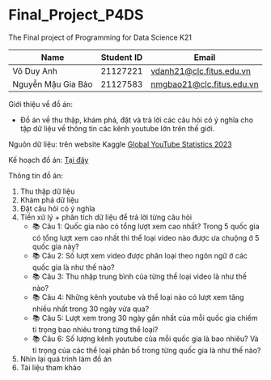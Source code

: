# Final_Project_P4DS

The Final project of Programming for Data Science K21

| Name               | Student ID | Email                       |
| ------------------ | ---------- | --------------------------- |
| Võ Duy Anh         | 21127221   | vdanh21@clc.fitus.edu.vn    |
| Nguyễn Mậu Gia Bảo | 21127583   | nmgbao21@clc.fitus.edu.vn   |

Giới thiệu về đồ án:
* Đồ án về thu thập, khám phá, đặt và trả lời các câu hỏi có ý nghĩa cho tập dữ liệu về thông tin các kênh youtube lớn trên thế giới.

Nguôn dữ liệu: trên website Kaggle
[Global YouTube Statistics 2023](https://www.kaggle.com/datasets/nelgiriyewithana/global-youtube-statistics-2023) 

Kế hoạch đồ án: [Tại đây](https://docs.google.com/spreadsheets/d/1w2tQqg9pVjhwPMyQrawGx58pTvG28NX8/edit?usp=drive_link&ouid=105888082629031283358&rtpof=true&sd=true)

Thông tin đồ án:

1. Thu thập dữ liệu
2. Khám phá dữ liệu
3. Đặt câu hỏi có ý nghĩa
4. Tiền xử lý + phân tích dữ liệu để trả lời từng câu hỏi
    - 📚 Câu 1: Quốc gia nào có tổng lượt xem cao nhất? Trong 5 quốc gia có tổng lượt xem cao nhất thì thể loại video nào được ưa chuộng ở 5 quốc gia này?
    - 📚 Câu 2: Số lượt xem video được phân loại theo ngôn ngữ ở các quốc gia là như thế nào?
    - 📚 Câu 3: Thu nhập trung bình của từng thể loại video là như thế nào?
    - 📚 Câu 4: Những kênh youtube và thể loại nào có lượt xem tăng nhiều nhất trong 30 ngày vừa qua?
    - 📚 Câu 5: Lượt xem trong 30 ngày gần nhất của mỗi quốc gia chiếm tỉ trọng bao nhiêu trong từng thể loại?
    - 📚 Câu 6: Số lượng kênh youtube của mỗi quốc gia là bao nhiêu? Và tỉ trọng của các thể loại phân bố trong từng quốc gia là như thế nào?
5. Nhìn lại quá trình làm đồ án
6. Tài liệu tham khảo